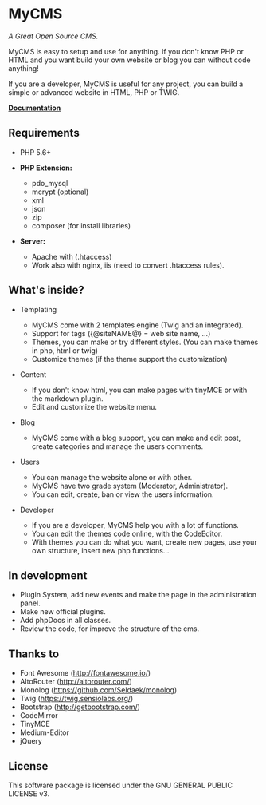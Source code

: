# MyCMS
_A Great Open Source CMS._

MyCMS is easy to setup and use for anything. If you don't know PHP or HTML and you want build your own website or blog you can without code anything!

If you are a developer, MyCMS is useful for any project, you can build a simple or advanced website in HTML, PHP or TWIG.

**[Documentation](https://tuttarealstep.github.io/MyCMS/)**

## Requirements
* PHP 5.6+

* **PHP Extension:**
    * pdo_mysql
    * mcrypt (optional)
    * xml
    * json
    * zip
    * composer (for install libraries)
    
* **Server:**
    * Apache with (.htaccess)
    * Work also with nginx, iis (need to convert .htaccess rules).

## What's inside?
* Templating
    * MyCMS come with 2 templates engine (Twig and an integrated).
    * Support for tags ({@siteNAME@} = web site name, ...)
    * Themes, you can make or try different styles. (You can make themes in php, html or twig)
    * Customize themes (if the theme support the customization)
   
* Content
    * If you don't know html, you can make pages with tinyMCE or with the markdown plugin.
    * Edit and customize the website menu.

* Blog
    * MyCMS come with a blog support, you can make and edit post, create categories and manage the users comments.

* Users
    * You can manage  the website alone or with other.
    * MyCMS have two grade system (Moderator, Administrator).
    * You can edit, create, ban or view the users information.

* Developer
    * If you are a developer, MyCMS help you with a lot of functions.
    * You can edit the themes code online, with the CodeEditor.
    * With themes you can do what you want, create new pages, use your own structure, insert new php functions...

## In development
* Plugin System, add new events and make the page in the administration panel.
* Make new official plugins.
* Add phpDocs in all classes.
* Review the code, for improve the structure of the cms.

## Thanks to
  * Font Awesome (http://fontawesome.io/)
  * AltoRouter (http://altorouter.com/)
  * Monolog (https://github.com/Seldaek/monolog)
  * Twig (https://twig.sensiolabs.org/)
  * Bootstrap (http://getbootstrap.com/)
  * CodeMirror
  * TinyMCE
  * Medium-Editor
  * jQuery

## License
This software package is licensed under the GNU GENERAL PUBLIC LICENSE v3.
